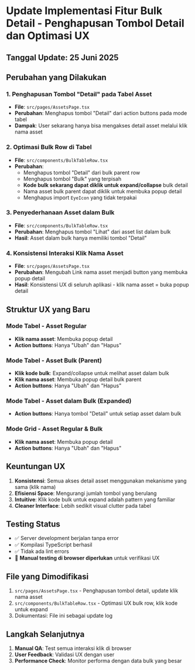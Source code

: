 # Update Implementasi Fitur Bulk Detail - Penghapusan Tombol Detail dan Optimasi UX

## Tanggal Update: 25 Juni 2025

## Perubahan yang Dilakukan

### 1. Penghapusan Tombol "Detail" pada Tabel Asset
- **File**: `src/pages/AssetsPage.tsx`
- **Perubahan**: Menghapus tombol "Detail" dari action buttons pada mode tabel
- **Dampak**: User sekarang hanya bisa mengakses detail asset melalui klik nama asset

### 2. Optimasi Bulk Row di Tabel
- **File**: `src/components/BulkTableRow.tsx`
- **Perubahan**:
  - Menghapus tombol "Detail" dari bulk parent row
  - Menghapus tombol "Bulk" yang terpisah
  - **Kode bulk sekarang dapat diklik untuk expand/collapse** bulk detail
  - Nama asset bulk parent dapat diklik untuk membuka popup detail
  - Menghapus import `EyeIcon` yang tidak terpakai

### 3. Penyederhanaan Asset dalam Bulk
- **File**: `src/components/BulkTableRow.tsx` 
- **Perubahan**: Menghapus tombol "Lihat" dari asset list dalam bulk
- **Hasil**: Asset dalam bulk hanya memiliki tombol "Detail"

### 4. Konsistensi Interaksi Klik Nama Asset
- **File**: `src/pages/AssetsPage.tsx`
- **Perubahan**: Mengubah Link nama asset menjadi button yang membuka popup detail
- **Hasil**: Konsistensi UX di seluruh aplikasi - klik nama asset = buka popup detail

## Struktur UX yang Baru

### Mode Tabel - Asset Regular
- **Klik nama asset**: Membuka popup detail
- **Action buttons**: Hanya "Ubah" dan "Hapus"

### Mode Tabel - Asset Bulk (Parent)
- **Klik kode bulk**: Expand/collapse untuk melihat asset dalam bulk
- **Klik nama asset**: Membuka popup detail bulk parent
- **Action buttons**: Hanya "Ubah" dan "Hapus"

### Mode Tabel - Asset dalam Bulk (Expanded)
- **Action buttons**: Hanya tombol "Detail" untuk setiap asset dalam bulk

### Mode Grid - Asset Regular & Bulk
- **Klik nama asset**: Membuka popup detail
- **Action buttons**: Hanya "Ubah" dan "Hapus"

## Keuntungan UX

1. **Konsistensi**: Semua akses detail asset menggunakan mekanisme yang sama (klik nama)
2. **Efisiensi Space**: Mengurangi jumlah tombol yang berulang 
3. **Intuitive**: Klik kode bulk untuk expand adalah pattern yang familiar
4. **Cleaner Interface**: Lebih sedikit visual clutter pada tabel

## Testing Status

- ✅ Server development berjalan tanpa error
- ✅ Kompilasi TypeScript berhasil
- ✅ Tidak ada lint errors
- 🔄 **Manual testing di browser diperlukan** untuk verifikasi UX

## File yang Dimodifikasi

1. `src/pages/AssetsPage.tsx` - Penghapusan tombol detail, update klik nama asset
2. `src/components/BulkTableRow.tsx` - Optimasi UX bulk row, klik kode untuk expand
3. Dokumentasi: File ini sebagai update log

## Langkah Selanjutnya

1. **Manual QA**: Test semua interaksi klik di browser
2. **User Feedback**: Validasi UX dengan user
3. **Performance Check**: Monitor performa dengan data bulk yang besar
